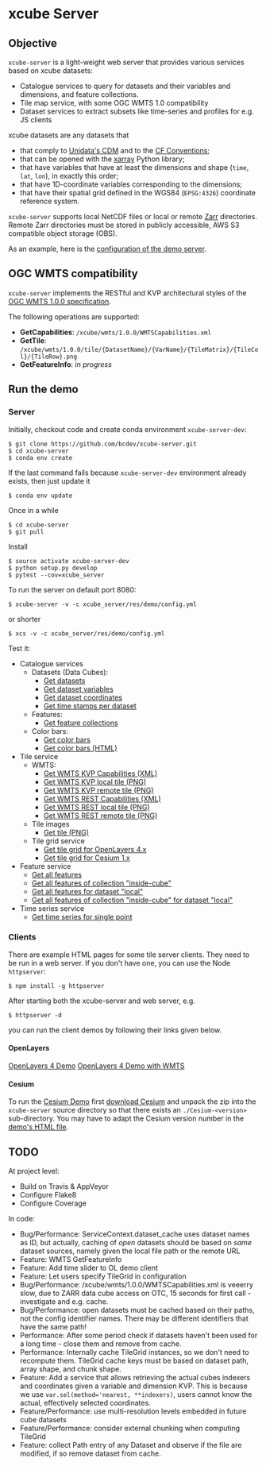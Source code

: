 # xcube Server

## Objective

`xcube-server` is a light-weight web server that provides various services based on 
xcube datasets:

* Catalogue services to query for datasets and their variables and dimensions, and feature collections. 
* Tile map service, with some OGC WMTS 1.0 compatibility 
* Dataset services to extract subsets like time-series and profiles for e.g. JS clients 

xcube datasets are any datasets that 

* that comply to [Unidata's CDM](https://www.unidata.ucar.edu/software/thredds/v4.3/netcdf-java/CDM/) and to the [CF Conventions](http://cfconventions.org/); 
* that can be opened with the [xarray](https://xarray.pydata.org/en/stable/) Python library;
* that have variables that have at least the dimensions and shape (`time`, `lat`, `lon`), in exactly this order; 
* that have 1D-coordinate variables corresponding to the dimensions;
* that have their spatial grid defined in the WGS84 (`EPSG:4326`) coordinate reference system.

`xcube-server` supports local NetCDF files or local or remote [Zarr](https://zarr.readthedocs.io/en/stable/) directories.
Remote Zarr directories must be stored in publicly accessible, AWS S3 compatible 
object storage (OBS).

As an example, here is the [configuration of the demo server](https://github.com/bcdev/xcube-server/blob/master/xcube_server/res/demo/config.yml).

## OGC WMTS compatibility

`xcube-server` implements the RESTful and KVP architectural styles
of the [OGC WMTS 1.0.0 specification](http://www.opengeospatial.org/standards/wmts).

The following operations are supported:

* **GetCapabilities**: `/xcube/wmts/1.0.0/WMTSCapabilities.xml`
* **GetTile**: `/xcube/wmts/1.0.0/tile/{DatasetName}/{VarName}/{TileMatrix}/{TileCol}/{TileRow}.png`
* **GetFeatureInfo**: *in progress*
 

## Run the demo

### Server

Initially, checkout code and create conda environment `xcube-server-dev`:

    $ git clone https://github.com/bcdev/xcube-server.git
    $ cd xcube-server
    $ conda env create

If the last command fails because `xcube-server-dev` environment already exists, then just update it

    $ conda env update

Once in a while

    $ cd xcube-server
    $ git pull

Install

    $ source activate xcube-server-dev
    $ python setup.py develop
    $ pytest --cov=xcube_server

To run the server on default port 8080:

    $ xcube-server -v -c xcube_server/res/demo/config.yml

or shorter

    $ xcs -v -c xcube_server/res/demo/config.yml

Test it:

* Catalogue services
  * Datasets (Data Cubes):
    * [Get datasets](http://localhost:8080/xcube/api/0.1.0.dev3/datasets)
    * [Get dataset variables](http://localhost:8080/xcube/api/0.1.0.dev3/variables/local)
    * [Get dataset coordinates](http://localhost:8080/xcube/api/0.1.0.dev3/coords/local/time)
    * [Get time stamps per dataset](http://localhost:8080/xcube/api/0.1.0.dev3/ts)
  * Features:
    * [Get feature collections](http://localhost:8080/xcube/api/0.1.0.dev3/features)
  * Color bars:
    * [Get color bars](http://localhost:8080/xcube/api/0.1.0.dev3/colorbars) 
    * [Get color bars (HTML)](http://localhost:8080/xcube/api/0.1.0.dev3/colorbars.html)
* Tile service
  * WMTS:
    * [Get WMTS KVP Capabilities (XML)](http://localhost:8080/xcube/api/0.1.0.dev3/wmts/kvp?Service=WMTS&Request=GetCapabilities)
    * [Get WMTS KVP local tile (PNG)](http://localhost:8080/xcube/api/0.1.0.dev3/wmts/kvp?Service=WMTS&Request=GetTile&Version=1.0.0&Layer=local.conc_chl&TileMatrix=0&TileRow=0&TileCol=0&Format=image/png)
    * [Get WMTS KVP remote tile (PNG)](http://localhost:8080/xcube/api/0.1.0.dev3/wmts/kvp?Service=WMTS&Request=GetTile&Version=1.0.0&Layer=remote.conc_chl&TileMatrix=0&TileRow=0&TileCol=0&Format=image/png)
    * [Get WMTS REST Capabilities (XML)](http://localhost:8080/xcube/api/0.1.0.dev3/wmts/1.0.0/WMTSCapabilities.xml)
    * [Get WMTS REST local tile (PNG)](http://localhost:8080/xcube/api/0.1.0.dev3/wmts/1.0.0/tile/local/conc_chl/0/0/1.png)
    * [Get WMTS REST remote tile (PNG)](http://localhost:8080/xcube/api/0.1.0.dev3/wmts/1.0.0/tile/remote/conc_chl/0/0/1.png)
  * Tile images
    * [Get tile (PNG)](http://localhost:8080/xcube/api/0.1.0.dev3/tile/local/conc_chl/0/1/0.png)
  * Tile grid service
    * [Get tile grid for OpenLayers 4.x](http://localhost:8080/xcube/api/0.1.0.dev3/tilegrid/local/conc_chl/ol4)
    * [Get tile grid for Cesium 1.x](http://localhost:8080/xcube/api/0.1.0.dev3/tilegrid/local/conc_chl/cesium)
* Feature service
    * [Get all features](http://localhost:8080/xcube/api/0.1.0.dev3/features/all)
    * [Get all features of collection "inside-cube"](http://localhost:8080/xcube/api/0.1.0.dev3/features/inside-cube)
    * [Get all features for dataset "local"](http://localhost:8080/xcube/api/0.1.0.dev3/features/all/local)
    * [Get all features of collection "inside-cube" for dataset "local"](http://localhost:8080/xcube/api/0.1.0.dev3/features/inside-cube/local)
* Time series service
    * [Get time series for single point](http://localhost:8080/xcube/api/0.1.0.dev3/ts/local/conc_chl/point?lat=51.4&lon=2.1&startDate=2017-01-15&endDate=2017-01-29)


### Clients

There are example HTML pages for some tile server clients. They need to be run in 
a web server. If you don't have one, you can use the Node `httpserver`:

    $ npm install -g httpserver
    
After starting both the xcube-server and web server, e.g. 

    $ httpserver -d

you can run the client demos by following their links given below.
    

#### OpenLayers

[OpenLayers 4 Demo](http://localhost:8080/xcube_server/res/demo/index-ol4.html)
[OpenLayers 4 Demo with WMTS](http://localhost:8080/xcube_server/res/demo/index-ol4-wmts.html)

#### Cesium

To run the [Cesium Demo](http://localhost:8080/xcube_server/res/demo/index-cesium.html) first
[download Cesium](https://cesiumjs.org/downloads/) and unpack the zip
into the `xcube-server` source directory so that there exists an 
`./Cesium-<version>` sub-directory. You may have to adapt the Cesium version number 
in the [demo's HTML file](https://github.com/bcdev/xcube-server/blob/master/xcube_server/res/demo/index-cesium.html).

## TODO

At project level:

* Build on Travis & AppVeyor
* Configure Flake8
* Configure Coverage

In code:

* Bug/Performance: ServiceContext.dataset_cache uses dataset names as ID, but actually, caching of *open* datasets 
  should be based on *same* dataset sources, namely given the local file path or the remote URL
* Feature: WMTS GetFeatureInfo
* Feature: Add time slider to OL demo client
* Feature: Let users specify TileGrid in configuration
* Bug/Performance: /xcube/wmts/1.0.0/WMTSCapabilities.xml is veeerry slow,
  due to ZARR data cube access on OTC, 15 seconds for first call - investigate and e.g. cache.
* Bug/Performance: open datasets must be cached based on their paths, not the config identifier names.
  There may be different identifiers that have the same path!
* Performance: After some period check if datasets haven't been used for a long time - close them and remove from cache.
* Performance: Internally cache TileGrid instances, so we don't need to recompute them.
  TileGrid cache keys must be based on dataset path, array shape, and chunk shape.
* Feature: Add a service that allows retrieving the actual cubes indexers and coordinates given a
  variable and dimension KVP.
  This is because we use `var.sel(method='nearest, **indexers)`, users cannot know the actual,
  effectively selected coordinates.
* Feature/Performance: use multi-resolution levels embedded in future cube datasets
* Feature/Performance: consider external chunking when computing TileGrid
* Feature: collect Path entry of any Dataset and observe if the file are modified, if so remove dataset from cache.

